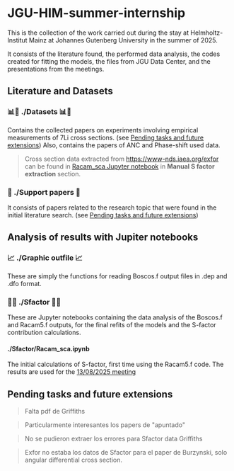 # JGU-HIM-summer-internship
This is the collection of the work carried out during the stay at Helmholtz-Institut Mainz at Johannes Gutenberg University in the summer of 2025. 

It consists of the literature found, the performed data analysis, the codes created for fitting the models, the files from JGU Data Center, and the presentations from the meetings.

## Literature and Datasets
### 📊📄 ./Datasets 📊📄
Contains the collected papers on experiments involving empirical measurements of 7Li cross sections. (see [Pending tasks and future extensions](##-pending-tasks-and-future-extensions))
Also, contains the papers of ANC and Phase-shift used data. 

> Cross section data extracted from https://www-nds.iaea.org/exfor can be found in [Racam_sca Jupyter notebook](Sfactor/Racam_sca.ipynb) in **Manual S factor extraction** section.

### 📑 ./Support papers 📑
It consists of papers related to the research topic that were found in the initial literature search. (see [Pending tasks and future extensions](##-pending-tasks-and-future-extensions))

## Analysis of results with Jupiter notebooks

### 📈 ./Graphic outfile 📈
These are simply the functions for reading Boscos.f output files in .dep and .dfo format.

### 📝🧮 ./Sfactor 📝🧮
These are Jupyter notebooks containing the data analysis of the Boscos.f and Racam5.f outputs, for the final refits of the models and the S-factor contribution calculations.
#### ./Sfactor/Racam_sca.ipynb
The initial calculations of S-factor, first time using the Racam5.f code. The results are used for the [13/08/2025 meeting](<Meeting presentations/13-08 meet.pptx>)


## Pending tasks and future extensions

> Falta pdf de Griffiths

> Particularmente interesantes los papers de "apuntado"

> No se pudieron extraer los errores para Sfactor data Griffiths

> Exfor no estaba los datos de Sfactor para el paper de Burzynski, solo  angular differential cross section.
